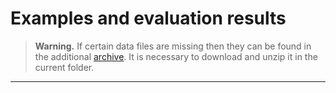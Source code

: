 # Examples and evaluation results

> **Warning.**
If certain data files are missing then they can be found in the additional [archive](https://cloudstore.zih.tu-dresden.de/index.php/s/WM54JLCpN5tp4Bt). It is necessary to download and unzip it in the current folder.

____